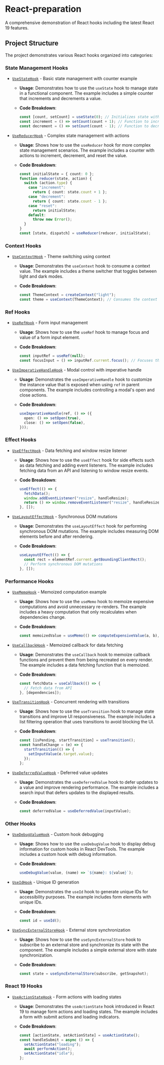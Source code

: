 # React-preparation

A comprehensive demonstration of React hooks including the latest React 19 features.

## Project Structure

The project demonstrates various React hooks organized into categories:

### State Management Hooks

- [`UseStateHook`](src/components/hooks/state/UseStateHook/UseStateHook.tsx) - Basic state management with counter example

  - **Usage**: Demonstrates how to use the `useState` hook to manage state in a functional component. The example includes a simple counter that increments and decrements a value.
  - **Code Breakdown**:

    ```typescript
    const [count, setCount] = useState(0); // Initializes state with 0
    const increment = () => setCount(count + 1); // Function to increment count
    const decrement = () => setCount(count - 1); // Function to decrement count
    ```

- [`UseReducerHook`](src/components/hooks/state/UseReducerHook/UseReducerHook.tsx) - Complex state management with actions

  - **Usage**: Shows how to use the `useReducer` hook for more complex state management scenarios. The example includes a counter with actions to increment, decrement, and reset the value.
  - **Code Breakdown**:

    ```typescript
    const initialState = { count: 0 };
    function reducer(state, action) {
      switch (action.type) {
        case "increment":
          return { count: state.count + 1 };
        case "decrement":
          return { count: state.count - 1 };
        case "reset":
          return initialState;
        default:
          throw new Error();
      }
    }
    const [state, dispatch] = useReducer(reducer, initialState);
    ```

### Context Hooks

- [`UseContextHook`](src/components/hooks/context/UseContextHook/UseContextHook.tsx) - Theme switching using context

  - **Usage**: Demonstrates the `useContext` hook to consume a context value. The example includes a theme switcher that toggles between light and dark modes.
  - **Code Breakdown**:

    ```typescript
    const ThemeContext = createContext("light");
    const theme = useContext(ThemeContext); // Consumes the context value
    ```

### Ref Hooks

- [`UseRefHook`](src/components/hooks/ref/UseRefHook/UseRefHook.tsx) - Form input management

  - **Usage**: Shows how to use the `useRef` hook to manage focus and value of a form input element.
  - **Code Breakdown**:

    ```typescript
    const inputRef = useRef(null);
    const focusInput = () => inputRef.current.focus(); // Focuses the input element
    ```

- [`UseImperativeHandleHook`](src/components/hooks/ref/UseImperativeHandleHook/UseImperativeHandleHook.tsx) - Modal control with imperative handle

  - **Usage**: Demonstrates the `useImperativeHandle` hook to customize the instance value that is exposed when using `ref` in parent components. The example includes controlling a modal's open and close actions.
  - **Code Breakdown**:

    ```typescript
    useImperativeHandle(ref, () => ({
      open: () => setOpen(true),
      close: () => setOpen(false),
    }));
    ```

### Effect Hooks

- [`UseEffectHook`](src/components/hooks/effect/UseEffectHook/UseEffectHook.tsx) - Data fetching and window resize listener

  - **Usage**: Shows how to use the `useEffect` hook for side effects such as data fetching and adding event listeners. The example includes fetching data from an API and listening to window resize events.
  - **Code Breakdown**:

    ```typescript
    useEffect(() => {
      fetchData();
      window.addEventListener("resize", handleResize);
      return () => window.removeEventListener("resize", handleResize);
    }, []);
    ```

- [`UseLayoutEffectHook`](src/components/hooks/effect/UseLayoutEffectHook/UseLayoutEffectHook.tsx) - Synchronous DOM mutations

  - **Usage**: Demonstrates the `useLayoutEffect` hook for performing synchronous DOM mutations. The example includes measuring DOM elements before and after rendering.
  - **Code Breakdown**:

    ```typescript
    useLayoutEffect(() => {
      const rect = elementRef.current.getBoundingClientRect();
      // Perform synchronous DOM mutations
    }, []);
    ```

### Performance Hooks

- [`UseMemoHook`](src/components/hooks/performance/UseMemoHook/UseMemoHook.tsx) - Memoized computation example

  - **Usage**: Shows how to use the `useMemo` hook to memoize expensive computations and avoid unnecessary re-renders. The example includes a heavy computation that only recalculates when dependencies change.
  - **Code Breakdown**:

    ```typescript
    const memoizedValue = useMemo(() => computeExpensiveValue(a, b), [a, b]);
    ```

- [`UseCallbackHook`](src/components/hooks/performance/UseCallbackHook/UseCallbackHook.tsx) - Memoized callback for data fetching

  - **Usage**: Demonstrates the `useCallback` hook to memoize callback functions and prevent them from being recreated on every render. The example includes a data fetching function that is memoized.
  - **Code Breakdown**:

    ```typescript
    const fetchData = useCallback(() => {
      // Fetch data from API
    }, [dependencies]);
    ```

- [`UseTransitionHook`](src/components/hooks/performance/UseTransitionHook/UseTransitionHook.tsx) - Concurrent rendering with transitions

  - **Usage**: Shows how to use the `useTransition` hook to manage state transitions and improve UI responsiveness. The example includes a list filtering operation that uses transitions to avoid blocking the UI.
  - **Code Breakdown**:

    ```typescript
    const [isPending, startTransition] = useTransition();
    const handleChange = (e) => {
      startTransition(() => {
        setInputValue(e.target.value);
      });
    };
    ```

- [`UseDeferredValueHook`](src/components/hooks/performance/UseDeferredValueHook/UseDeferredValue.tsx) - Deferred value updates

  - **Usage**: Demonstrates the `useDeferredValue` hook to defer updates to a value and improve rendering performance. The example includes a search input that defers updates to the displayed results.
  - **Code Breakdown**:

    ```typescript
    const deferredValue = useDeferredValue(inputValue);
    ```

### Other Hooks

- [`UseDebugValueHook`](src/components/hooks/other/UseDebugValueHook/UseDebugValueHook.tsx) - Custom hook debugging

  - **Usage**: Shows how to use the `useDebugValue` hook to display debug information for custom hooks in React DevTools. The example includes a custom hook with debug information.
  - **Code Breakdown**:

    ```typescript
    useDebugValue(value, (name) => `${name}: ${value}`);
    ```

- [`UseIdHook`](src/components/hooks/other/UseIdHook/UseIdHook.tsx) - Unique ID generation

  - **Usage**: Demonstrates the `useId` hook to generate unique IDs for accessibility purposes. The example includes form elements with unique IDs.
  - **Code Breakdown**:

    ```typescript
    const id = useId();
    ```

- [`UseSyncExternalStoreHook`](src/components/hooks/other/UseSyncExternalStoreHook/UseSyncExternalStoreHook.tsx) - External store synchronization

  - **Usage**: Shows how to use the `useSyncExternalStore` hook to subscribe to an external store and synchronize its state with the component. The example includes a simple external store with state synchronization.
  - **Code Breakdown**:

    ```typescript
    const state = useSyncExternalStore(subscribe, getSnapshot);
    ```

### React 19 Hooks

- [`UseActionStateHook`](src/components/hooks/React19/UseActionStateHook/UseActionStateHook.tsx) - Form actions with loading states

  - **Usage**: Demonstrates the `useActionState` hook introduced in React 19 to manage form actions and loading states. The example includes a form with submit actions and loading indicators.
  - **Code Breakdown**:

    ```typescript
    const [actionState, setActionState] = useActionState();
    const handleSubmit = async () => {
      setActionState("loading");
      await performAction();
      setActionState("idle");
    };
    ```
